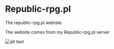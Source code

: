 # Republic-rpg.pl
The republic-rpg.pl webiste. 

The website comes from my Republic-rpg.pl server

![alt text](http://https://imgur.com/a/AxrVXvK)
